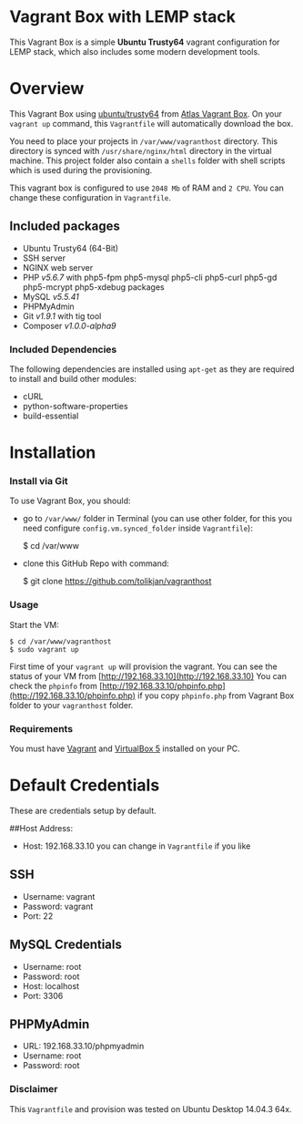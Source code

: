 # Vagrant Box with LEMP stack

This Vagrant Box is a simple __Ubuntu Trusty64__ vagrant configuration for LEMP stack, which also includes some modern development tools.


# Overview
This Vagrant Box using [ubuntu/trusty64](https://atlas.hashicorp.com/ubuntu/boxes/trusty64) from [Atlas Vagrant Box](https://atlas.hashicorp.com/boxes/search?utm_source=vagrantcloud.com&vagrantcloud=1).
  On your `vagrant up` command, this `Vagrantfile` will automatically download the box.
  
  You need to place your projects in `/var/www/vagranthost` directory. This directory is synced with `/usr/share/nginx/html` directory in the virtual machine. 
  This project folder also contain a `shells` folder with shell scripts which is used during the provisioning. 

This vagrant box is configured to use `2048 Mb` of RAM and `2 CPU`. You can change these configuration in `Vagrantfile`.
 
## Included packages

- Ubuntu Trusty64 (64-Bit)
- SSH server
- NGINX web server
- PHP _v5.6.7_ with php5-fpm php5-mysql php5-cli php5-curl php5-gd php5-mcrypt php5-xdebug packages
- MySQL _v5.5.41_
- PHPMyAdmin
- Git _v1.9.1_ with tig tool
- Composer _v1.0.0-alpha9_

### Included Dependencies
The following dependencies are installed using `apt-get` as they are required to install and build other modules:

- cURL
- python-software-properties
- build-essential

 
# Installation

### Install via Git
To use Vagrant Box, you should:
- go to `/var/www/` folder in Terminal (you can use other folder, for this you need configure `config.vm.synced_folder` inside `Vagrantfile`):

    $ cd /var/www
    
- clone this GitHub Repo with command:

    $ git clone https://github.com/tolikjan/vagranthost

### Usage
Start the VM:

    $ cd /var/www/vagranthost
    $ sudo vagrant up

First time of your `vagrant up` will provision the vagrant. You can see the status of your VM from [http://192.168.33.10](http://192.168.33.10)
You can check the `phpinfo` from  [http://192.168.33.10/phpinfo.php](http://192.168.33.10/phpinfo.php) if you copy `phpinfo.php` from Vagrant Box folder to your `vagranthost` folder.

### Requirements
You must have [Vagrant](http://vagrantup.com) and [VirtualBox 5](https://www.virtualbox.org) installed on your PC.


# Default Credentials
These are credentials setup by default.

##Host Address:
- Host: 192.168.33.10
you can change in `Vagrantfile` if you like
 
## SSH
- Username: vagrant
- Password: vagrant
- Port: 22

## MySQL Credentials
- Username: root
- Password: root
- Host: localhost
- Port: 3306

## PHPMyAdmin
- URL: 192.168.33.10/phpmyadmin
- Username: root
- Password: root
 
### Disclaimer
This `Vagrantfile` and provision was tested on Ubuntu Desktop 14.04.3 64x.
